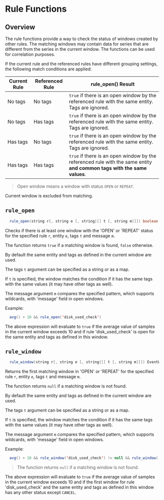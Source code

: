 # Rule Functions

## Overview

The rule functions provide a way to check the status of windows created by other rules. The matching windows may contain data for series that are different from the series in the current window. The functions can be used for correlation purposes.

If the current rule and the referenced rules have different grouping settings, the following match conditions are applied:

| Current Rule | Referenced Rule | rule_open() Result |
|---|---|---|
| No tags | No tags | `true` if there is an open window by the referenced rule with the same entity. Tags are ignored. |
| No tags | Has tags | `true` if there is an open window by the referenced rule with the same entity. Tags are ignored. |
| Has tags | No tags | `true` if there is an open window by the referenced rule with the same entity. Tags are ignored. |
| Has tags | Has tags | `true` if there is an open window by the referenced rule with the same entity **and common tags with the same values**. |

> Open window means a window with status `OPEN` or `REPEAT`.

Current window is excluded from matching.

## `rule_open`

```java
  rule_open(string r[, string e [, string|[] t [, string m]]]) boolean
```

Checks if there is at least one window with the 'OPEN' or 'REPEAT' status for the specified rule `r`, entity `e`, tags `t` and message `m`.

The function returns `true` if a matching window is found, `false` otherwise.

By default the same entity and tags as defined in the current window are used.

The tags `t` argument can be specified as a string or as a map.

If `t` is specified, the window matches the condition if it has the same tags with the same values (it may have other tags as well).

The message argument `m` compares the specified pattern, which supports wildcards, with 'message' field in open windows.

Example:

```java
  avg() > 10 && rule_open('disk_used_check')
```

The above expression will evaluate to `true` if the average value of samples in the current window exceeds 10 and if rule 'disk_used_check' is open for the same entity and tags as defined in this window.

## `rule_window`

```java
  rule_window(string r[, string e [, string|[] t [, string m]]]) EventWindow
```

Returns the first matching window in 'OPEN' or 'REPEAT' for the specified rule `r`, entity `e`, tags `t` and message `m`.

The function returns `null` if a matching window is not found.

By default the same entity and tags as defined in the current window are used.

The tags `t` argument can be specified as a string or as a map.

If `t` is specified, the window matches the condition if it has the same tags with the same values (it may have other tags as well).

The message argument `m` compares the specified pattern, which supports wildcards, with 'message' field in open windows.

Example:

```java
  avg() > 10 && rule_window('disk_used_check') != null && rule_window('disk_used_check').status != 'CANCEL'
```

> The function returns `null` if a matching window is not found.

The above expression will evaluate to `true` if the average value of samples in the current window exceeds 10 and if the first window for rule 'disk_used_check' and the same entity and tags as defined in this window has any other status except `CANCEL`.
